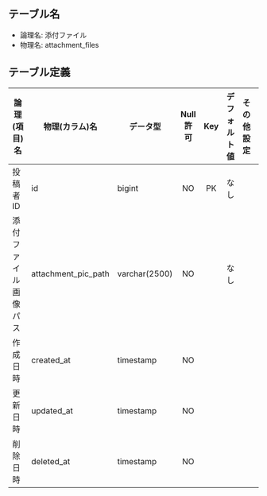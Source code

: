 ## テーブル名

- 論理名: 添付ファイル
- 物理名: attachment_files

## テーブル定義

| 論理(項目)名        | 物理(カラム)名       | データ型         | Null許可  | Key | デフォルト値       | その他設定       | 備考        |
|-------------------|--------------------|-----------------|:--------:|:---:|------------------|----------------|-------------|
| 投稿者ID           | id                 | bigint          | NO       | PK  | なし              |                | UNSIGNED    |
| 添付ファイル画像パス | attachment_pic_path | varchar(2500)  | NO       |     | なし               |                |             |
| 作成日時           | created_at          | timestamp      | NO       |     |                   |                |             |
| 更新日時           | updated_at          | timestamp      | NO       |     |                   |                |             |
| 削除日時           | deleted_at          | timestamp      | NO       |     |                   |                |             |
